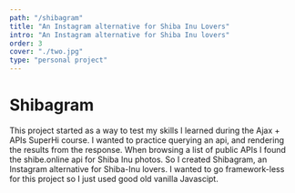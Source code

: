 ```yaml
---
path: "/shibagram"
title: "An Instagram alternative for Shiba Inu Lovers"
intro: "An Instagram alternative for Shiba Inu lovers"
order: 3
cover: "./two.jpg"
type: "personal project"
---
```


# Shibagram

This project started as a way to test my skills I learned during the Ajax + APIs SuperHi course. I wanted to practice querying an api, and rendering the results from the response. When browsing a list of public APIs I found the shibe.online api for Shiba Inu photos. So I created Shibagram, an Instagram alternative for Shiba-Inu lovers. I wanted to go framework-less for this project so I just used good old vanilla Javascipt.
